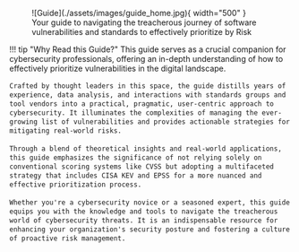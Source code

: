 <figure markdown>
![Guide](./assets/images/guide_home.jpg){ width="500" }
<figcaption>Your guide to navigating the treacherous journey of software vulnerabilities and standards to effectively prioritize by Risk</figcaption>
</figure>

!!! tip "Why Read this Guide?"
    This guide serves as a crucial companion for cybersecurity professionals, offering an in-depth understanding of how to effectively  prioritize vulnerabilities in the digital landscape.

    Crafted by thought leaders in this space, the guide distills years of experience, data analysis, and interactions with standards groups and tool vendors into a practical, pragmatic, user-centric approach to cybersecurity. It illuminates the complexities of managing the ever-growing list of vulnerabilities and provides actionable strategies for mitigating real-world risks.

    Through a blend of theoretical insights and real-world applications, this guide emphasizes the significance of not relying solely on conventional scoring systems like CVSS but adopting a multifaceted strategy that includes CISA KEV and EPSS for a more nuanced and effective prioritization process.

    Whether you're a cybersecurity novice or a seasoned expert, this guide equips you with the knowledge and tools to navigate the treacherous world of cybersecurity threats. It is an indispensable resource for enhancing your organization's security posture and fostering a culture of proactive risk management.


